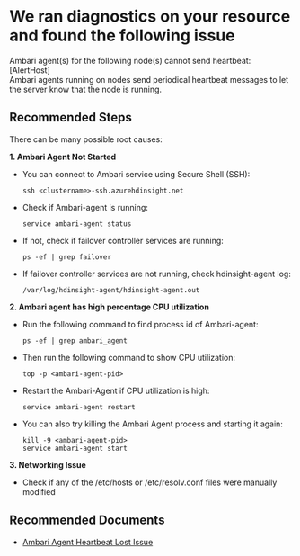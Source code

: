 <properties
    pageTitle="Ambari agent heartbeat lost issue"
    description="Ambari agent is not sending heartbeat"
    infoBubbleText="Found recent agent heartbeat loss issue. See details on the right."
    service="microsoft.hdinsight"
    resource="clusters"
    authors="anirudhrege"
    ms.author="v-anreg"
    displayOrder=""
    articleId="Hdi_Ambari_AgentHeartbeatLoss"
    diagnosticScenario="HDInsightAgentNotSendingHeartbeatInsight"
    selfHelpType="rca"
    supportTopicIds="32636418, 32636430"
    resourceTags=""
    productPesIds="15078"
    cloudEnvironments="public, blackForest, fairfax, mooncake"
/>

# We ran diagnostics on your resource and found the following issue
<!--issueDescription-->
Ambari agent(s) for the following node(s) cannot send heartbeat: <!--$AlertHost-->[AlertHost]<!--/$AlertHost--> <br>
Ambari agents running on nodes send periodical heartbeat messages to let the server know that the node is running.
<!--/issueDescription-->

## **Recommended Steps**

There can be many possible root causes:

**1. Ambari Agent Not Started**

* You can connect to Ambari service using Secure Shell (SSH):<br>

	`ssh <clustername>-ssh.azurehdinsight.net`

* Check if Ambari-agent is running:<br>

	`service ambari-agent status`

* If not, check if failover controller services are running:<br>

	`ps -ef | grep failover`

* If failover controller services are not running, check hdinsight-agent log:<br>

	`/var/log/hdinsight-agent/hdinsight-agent.out`

**2. Ambari agent has high percentage CPU utilization**

* Run the following command to find process id of Ambari-agent:<br>

	`ps -ef | grep ambari_agent`

* Then run the following command to show CPU utilization:<br>

	`top -p <ambari-agent-pid>`

* Restart the Ambari-Agent if CPU utilization is high:<br>

	`service ambari-agent restart`

* You can also try killing the Ambari Agent process and starting it again:<br>

	`kill -9 <ambari-agent-pid>`<BR>
	`service ambari-agent start`

**3. Networking Issue**

* Check if any of the /etc/hosts or /etc/resolv.conf files were manually modified

## **Recommended Documents**

* [Ambari Agent Heartbeat Lost Issue](https://hdinsight.github.io/ambari/ambari-agent-heartbeat-lost.html)
